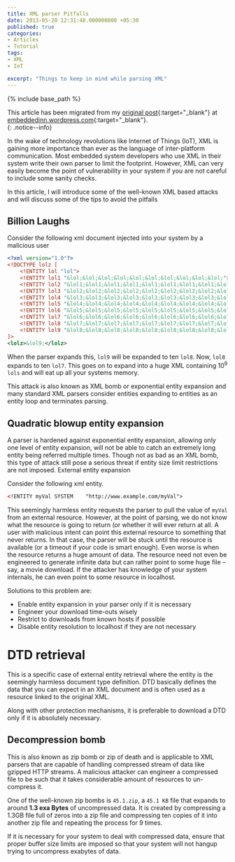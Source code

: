 ```yaml
---
title: XML parser Pitfalls
date: 2013-05-20 12:31:48.000000000 +05:30
published: true 
categories: 
- Articles
- Tutorial
tags: 
- XML
- IoT

excerpt: "Things to keep in mind while parsing XML"
---
```

<style>
div {
	text-align: justify;
	text-justify: inter-word;
}
</style>


{% include base_path %}

This article has been migrated from my [original post](https://embeddedinn.wordpress.com/tutorials/xml-parser-pitfalls/){:target="_blank"}  at [embeddedinn.wordpress.com](http://embeddedinn.wordpress.com){:target="_blank"}.   
{: .notice--info}

In the wake of technology revolutions like Internet of Things (IoT), XML is gaining more importance than ever as the language of inter-platform communication. Most embedded system developers who use XML in their system write their own parser to limit the footprint. However, XML can very easily become the point of vulnerability in your system if you are not careful to include some sanity checks.

In this article, I will introduce some of the well-known XML based attacks and will discuss some of the tips to avoid the pitfalls

## Billion Laughs

Consider the following xml document injected into your system by a malicious user

```xml
<?xml version="1.0"?>
<!DOCTYPE lolz [
	<!ENTITY lol "lol">
	<!ENTITY lol1 "&lol;&lol;&lol;&lol;&lol;&lol;&lol;&lol;&lol;&lol;">
	<!ENTITY lol2 "&lol1;&lol1;&lol1;&lol1;&lol1;&lol1;&lol1;&lol1;&lol1;&lol1;">
	<!ENTITY lol3 "&lol2;&lol2;&lol2;&lol2;&lol2;&lol2;&lol2;&lol2;&lol2;&lol2;">
	<!ENTITY lol4 "&lol3;&lol3;&lol3;&lol3;&lol3;&lol3;&lol3;&lol3;&lol3;&lol3;">
	<!ENTITY lol5 "&lol4;&lol4;&lol4;&lol4;&lol4;&lol4;&lol4;&lol4;&lol4;&lol4;">
	<!ENTITY lol6 "&lol5;&lol5;&lol5;&lol5;&lol5;&lol5;&lol5;&lol5;&lol5;&lol5;">
	<!ENTITY lol7 "&lol6;&lol6;&lol6;&lol6;&lol6;&lol6;&lol6;&lol6;&lol6;&lol6;">
	<!ENTITY lol8 "&lol7;&lol7;&lol7;&lol7;&lol7;&lol7;&lol7;&lol7;&lol7;&lol7;">
	<!ENTITY lol9 "&lol8;&lol8;&lol8;&lol8;&lol8;&lol8;&lol8;&lol8;&lol8;&lol8;">
]>
<lolz>&lol9;</lolz>
```

When the parser expands this, `lol9` will be expanded to ten `lol8`. Now, `lol8` expands to ten `lol7`. This goes on to expand into a huge XML containing 10<sup>9</sup> `lols` and will eat up all your systems memory.

This attack is also known as XML bomb or exponential entity expansion and many standard XML parsers consider entities expanding to entities as an entity loop and terminates parsing.

## Quadratic blowup entity expansion

A parser is hardened against exponential entity expansion, allowing only one level of entity expansion, will not be able to catch an extremely long entity being referred multiple times. Though not as bad as an XML bomb, this type of attack still pose a serious threat if entity size limit restrictions are not imposed.
External entity expansion

Consider the following xml entity.

```xml
<!ENTITY myVal SYSTEM    "http://www.example.com/myVal">
```

This seemingly harmless entity requests the parser to pull the value of `myVal` from an external resource. However, at the point of parsing, we do not know what the resource is going to return (or whether it will ever return at all. A user with malicious intent can point this external resource to something that never returns. In that case, the parser will be stuck until the resource is available (or a timeout if your code is smart enough). Even worse is when the resource returns a huge amount of data. The resource need not even be engineered to generate infinite data but can rather point to some huge file – say, a movie download. If the attacker has knowledge of your system internals, he can even point to some resource in localhost.

Solutions to this problem are:

-	Enable entity expansion in your parser only if it is necessary
-	Engineer your download time-outs wisely
-	Restrict to downloads from known hosts if possible
-	Disable entity resolution to localhost if they are not necessary

#	DTD retrieval

This is a specific case of external entity retrieval where the entity is the seemingly harmless document type definition. DTD basically defines the data that you can expect in an XML document and is often used as a resource linked to the original XML.

Along with other protection mechanisms, it is preferable to download a DTD only if it is absolutely necessary.

## Decompression bomb

This is also known as zip bomb or zip of death and is applicable to XML parsers that are capable of handling compressed stream of data like gzipped HTTP streams. A malicious attacker can engineer a compressed file to be such that it takes considerable amount of resources to un-compress it.

One of the well-known zip bombs is `45.1.zip`, a `45.1 KB` file that expands to around **1.3 exa Bytes** of uncompressed data. It is created by compressing a 1.3GB file full of zeros into a zip file and compressing ten copies of it into another zip file and repeating the process for 9 times.

If it is necessary for your system to deal with compressed data, ensure that proper buffer size limits are imposed so that your system will not hangup trying to uncompress exabytes of data.
